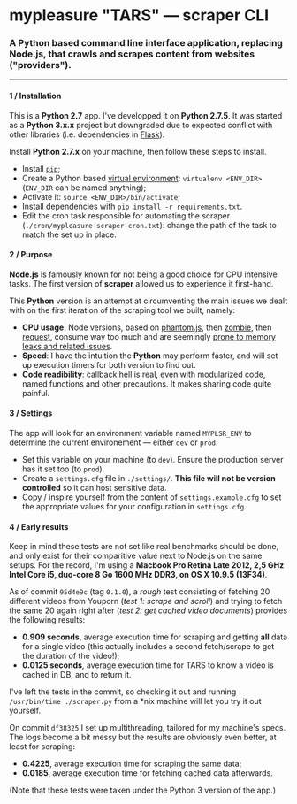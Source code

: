 mypleasure "TARS" — scraper CLI
================================

### A Python based command line interface application, replacing Node.js, that crawls and scrapes content from websites ("providers").

---

#### 1 / Installation

This is a **Python 2.7** app. I've developped it on **Python 2.7.5**. It was started as a **Python 3.x.x** project but downgraded due to expected conflict with other libraries (i.e. dependencies in [Flask](flask.pocoo.org/docs/0.10/python3/#python3-support)).

Install **Python 2.7.x** on your machine, then follow these steps to install.

- Install [`pip`](https://pip.pypa.io/en/latest/installing.html);
- Create a Python based [virtual environment](http://docs.python-guide.org/en/latest/dev/virtualenvs/): `virtualenv <ENV_DIR>` (`ENV_DIR` can be named anything);
- Activate it: `source <ENV_DIR>/bin/activate`;
- Install dependencies with `pip install -r requirements.txt`.
- Edit the cron task responsible for automating the scraper (`./cron/mypleasure-scraper-cron.txt`): change the path of the task to match the set up in place.

#### 2 / Purpose

**Node.js** is famously known for not being a good choice for CPU intensive tasks. The first version of **scraper** allowed us to experience it first-hand.

This **Python** version is an attempt at circumventing the main issues we dealt with on the first iteration of the scraping tool we built, namely:

- **CPU usage**: Node versions, based on [phantom.js](https://github.com/ariya/phantomjs), then [zombie](http://zombie.labnotes.org/), then [request](https://github.com/request/request), consume way too much and are seemingly [prone to memory leaks and related issues](https://www.google.fr/webhp?sourceid=chrome-instant&ion=1&espv=2&ie=UTF-8#safe=off&q=phantomjs%20memory%20leak).
- **Speed**: I have the intuition the **Python** may perform faster, and will set up execution timers for both version to find out.
- **Code readibility**: callback hell is real, even with modularized code, named functions and other precautions. It makes sharing code quite painful.

#### 3 / Settings

The app will look for an environment variable named `MYPLSR_ENV` to determine the current environement — either `dev` or `prod`.

- Set this variable on your machine (to `dev`). Ensure the production server has it set too (to `prod`).
- Create a `settings.cfg` file in `./settings/`. **This file will not be version controlled** so it can host sensitive data.
- Copy / inspire yourself from the content of `settings.example.cfg` to set the appropriate values for your configuration in `settings.cfg`.

#### 4 / Early results

Keep in mind these tests are not set like real benchmarks should be done, and only exist for their comparitive value next to Node.js on the same setups.
For the record, I'm using a **Macbook Pro Retina Late 2012, 2,5 GHz Intel Core i5, duo-core 8 Go 1600 MHz DDR3, on OS X 10.9.5 (13F34)**.

As of commit `95d4e9c` (tag `0.1.0`), a _rough_ test consisting of fetching 20 different videos from Youporn (_test 1: scrape and scroll_) and trying to fetch the same 20 again right after (_test 2: get cached video documents_) provides the following results:

- **0.909 seconds**, average execution time for scraping and getting **all** data for a single video (this actually includes a second fetch/scrape to get the duration of the video!);
- **0.0125 seconds**, average execution time for TARS to know a video is cached in DB, and to return it.

I've left the tests in the commit, so checking it out and running `/usr/bin/time ./scraper.py` from a *nix machine will let you try it out yourself.

On commit `df38325` I set up multithreading, tailored for my machine's specs. The logs become a bit messy but the results are obviously even better, at least for scraping:

- **0.4225**, average execution time for scraping the same data;
- **0.0185**, average execution time for fetching cached data afterwards.

(Note that these tests were taken under the Python 3 version of the app.)
